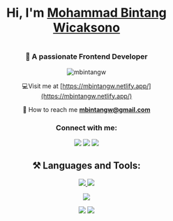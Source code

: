 <div align="center">
  <h1 align="center">
    Hi, I'm
    <a href="https://mbintangw.netlify.app/">Mohammad Bintang Wicaksono</a>
  <h1>
  <h3 align="center">💼 A passionate Frontend Developer</h3>
  
  <p align="center"> <img src="https://komarev.com/ghpvc/?username=mbintangw&label=Profile%20views&color=0e75b6&style=flat" alt="mbintangw" /> </p>
  
  💻Visit me at [https://mbintangw.netlify.app/](https://mbintangw.netlify.app/)
  
  💬 How to reach me **mbintangw@gmail.com**


  <h3 align="center">Connect with me:</h3>
  <a href="https://wa.me/+6281288669180" target="_blank" rel="noreferrer"><img src="https://img.shields.io/badge/WhatsApp-25D366?style=for-the-badge&logo=whatsapp&logoColor=white"/><a/> 
  <a href="mailto:mbintangw@gmail.com" target="_blank" rel="noreferrer"><img src="https://img.shields.io/badge/Gmail-D14836?style=for-the-badge&logo=gmail&logoColor=white"/><a/> 
  <a href="www.linkedin.com/in/mbintangw" target="_blank" rel="noreferrer"><img src="https://img.shields.io/badge/LinkedIn-0077B5?style=for-the-badge&logo=linkedin&logoColor=white"/><a/>

  
  <h2 align="center">⚒️ Languages and Tools:</h2>
  <div align="center">
    <a href="https://skillicons.dev">
      <img src="https://skillicons.dev/icons?i=javascript,typescript,react"/>
      <img src="https://skillicons.dev/icons?i=css,html,tailwindcss,figma,git" />
    </a>
  </div>
  

  
  </p>
  
  
  
  ![](http://github-profile-summary-cards.vercel.app/api/cards/repos-per-language?username=mbintangw&theme=github_dark)
  
  ![](http://github-profile-summary-cards.vercel.app/api/cards/stats?username=mbintangw&theme=github_dark)
  ![](http://github-profile-summary-cards.vercel.app/api/cards/productive-time?username=mbintangw&theme=github_dark&utcOffset=8)
</div>
